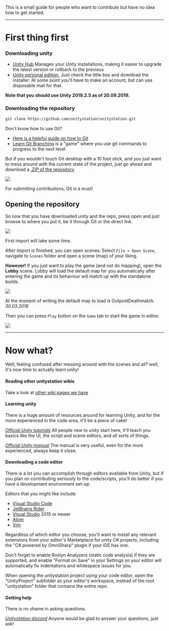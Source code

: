   This is a small guide for people who want to contribute but have no idea how to get started.

***

# First thing first

### Downloading unity
- [Unity Hub](https://unity3d.com/get-unity/download) Manages your Unity installations, making it easier to upgrade the latest version or rollback to the previous
- [Unity personal edition](https://store.unity.com/download?ref=personal),
Just check the little box and download the installer. 
At some point you'll have to make an account, but can use disposable mail for that.

**Note that you should use Unity 2019.2.5 as of 20.09.2019.**

### Downloading the repository
```bash
git clone https://github.com/unitystation/unitystation.git
```

Don't know how to use Git?

- [Here is a helpful guide on how to Git](https://github.com/unitystation/unitystation/wiki/GIT-basics)
- [Learn Git Branching](https://learngitbranching.js.org) is a "game" where you use git commands to progress to the next level

But if you wouldn't touch Git desktop with a 10 foot stick, and you just want to mess around with the current state of the project, just go ahead and download a [.ZIP of the repository](https://codeload.github.com/unitystation/unitystation/zip/develop)

![](https://image.prntscr.com/image/YUvWfH_uSwmqJnIQCEnDug.png)

For submitting contributions, Git is a must!

## Opening the repository
So now that you have downloaded unity and the repo, press _open_ and just browse to where you put it, be it through Git or the direct link.

![](https://cdn.discordapp.com/attachments/381634542911488001/388740773601869834/unknown.png)

First import will take some time.

After import is finished, you can open scenes: Select `File > Open Scene`, navigate to `Scenes` folder and open a scene (map) of your liking. 

**However!** If you just want to play the game (and not do mapping), open the **Lobby** scene. Lobby will load the default map for you automatically after entering the game and its behaviour will match up with the standalone builds.

![](https://image.prntscr.com/image/T7s9wVR7RhyXwwTxf4jEFg.png)

At the moment of writing the default map to load is OutpostDeathmatch. _30.03.2018_

Then you can press `Play` button on the `Game` tab to start the game in editor.

![](https://image.prntscr.com/image/G9xxyW59STqh14VslkpAzA.png)

***

# Now what?
Well, feeling confused after messing around with the scenes and all? well, it's now time to actually learn unity!

#### Reading other unitystation wikis
Take a look at [other wiki pages we have](https://github.com/unitystation/unitystation/wiki)

#### Learning unity
There is a huge amount of resources around for learning Unity, and for the more experienced in the code area, it'll be a piece of cake!

[_Official Unity tutorials_](https://unity3d.com/learn/tutorials) All people new to unity start here, it'll teach you basics like the UI, the script and scene editors, and all sorts of things.

[_Official Unity manual_](https://docs.unity3d.com/Manual/index.html) The manual is very useful, even for the more experienced, always keep it close.

#### Downloading a code editor
There is a lot you can accomplish through editors available from Unity, but if you plan on contributing seriously to the code/scripts, you'll do better if you have a development environment set-up.

Editors that you might like include:

- [Visual Studio Code](https://code.visualstudio.com/)
- [JetBrains Rider](https://www.jetbrains.com/rider/)
- [Visual Studio](https://visualstudio.microsoft.com/vs/whatsnew/) 2015 or newer
- [Atom](https://ide.atom.io/)
- [Vim](https://www.vim.org/)

Regardless of which editor you choose, you'll want to install any relevant extensions from your editor's Marketplace for unity C# projects, including the "C# powered by OmniSharp" plugin if your IDE has one.

Don't forget to enable Roslyn Analyzers (static code analysis) if they are supported, and enable "Format on Save" in your Settings so your editor will automatically fix indentations and whitespace issues for you.

When opening the unitystation project using your code editor, open the "UnityProject" subfolder as your editor's workspace, instead of the root "unitystation" folder that contains the entire repo.

#### Getting help
There is no shame in asking questions.

[_Unitystation discord_](https://discord.gg/TMRMfpS) Anyone would be glad to answer your questions, just ask!